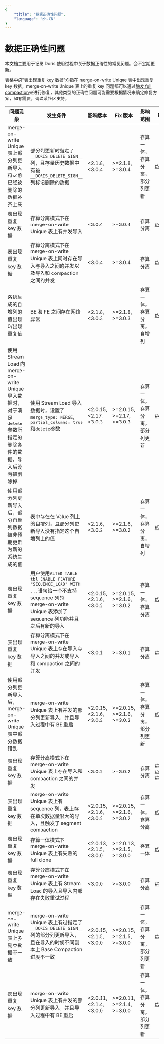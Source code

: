 ```yaml
---
{
    "title": "数据正确性问题",
    "language": "zh-CN"
}
---
```


<!--
Licensed to the Apache Software Foundation (ASF) under one
or more contributor license agreements.  See the NOTICE file
distributed with this work for additional information
regarding copyright ownership.  The ASF licenses this file
to you under the Apache License, Version 2.0 (the
"License"); you may not use this file except in compliance
with the License.  You may obtain a copy of the License at

  http://www.apache.org/licenses/LICENSE-2.0

Unless required by applicable law or agreed to in writing,
software distributed under the License is distributed on an
"AS IS" BASIS, WITHOUT WARRANTIES OR CONDITIONS OF ANY
KIND, either express or implied.  See the License for the
specific language governing permissions and limitations
under the License.
-->

# 数据正确性问题

本文档主要用于记录 Doris 使用过程中关于数据正确性的常见问题。会不定期更新。

表格中的“表出现重复 key 数据”均指在 merge-on-write Unique 表中出现重复 key 数据。merge-on-write Unique 表上的重复 key 问题都可以通过[触发 full compaction](../admin-manual/trouble-shooting/repairing-data)来进行修复，其他类型的正确性问题可能需要根据情况来确定修复方案，如有需要，请联系社区支持。

|问题现象 | 发生条件 | 影响版本|Fix 版本 | 影响范围|Fix PR|
|---|---|---|---|---|---|
|merge-on-write Unique 表上部分列更新导入将之前已经被删除的数据补齐上来 | 部分列更新时指定了`__DORIS_DELETE_SIGN__`列，且存量历史数据中有被`__DORIS_DELETE_SIGN__`列标记删除的数据|<2.1.8, <3.0.4|>=2.1.8, >=3.0.4|存算一体，存算分离，部分列更新|[#46194](https://github.com/apache/doris/pull/46194)|
|表出现重复 key 数据 | 存算分离模式下在 merge-on-write Unique 表上有并发导入|<3.0.4|>=3.0.4|存算分离|[#46039](https://github.com/apache/doris/pull/46039)|
|表出现重复 key 数据 | 存算分离模式下在 merge-on-write Unique 表上同时存在导入与导入之间的并发以及导入和 compaction 之间的并发|<3.0.4|>=3.0.4|存算分离|[#44975](https://github.com/apache/doris/pull/44975)|
|系统生成的自增列的值出现 0/出现重复值 | BE 和 FE 之间存在网络异常 |<2.1.8, <3.0.3|>=2.1.8, >=3.0.3|存算一体，存算分离，自增列|[#43774](https://github.com/apache/doris/pull/43774)|
|使用 Stream Load 向 merge-on-write Unique 导入数据时，对于满足`delete`参数所指定的删除条件的数据，导入后没有被删除掉 | 使用 Stream Load 导入数据时，设置了`merge_type: MERGE`, `partial_columns: true`和`delete`参数|<2.0.15, <2.17, <3.0.3|>=2.0.15, >=2.17, >=3.0.3|存算一体，存算分离，部分列更新|[#40730](https://github.com/apache/doris/pull/40730)|
|使用部分列更新导入后，部分自增列数据被非预期更新为新的系统生成的值 | 表中存在在 Value 列上的自增列，且部分列更新导入没有指定这个自增列上的值|<2.1.6, <3.0.2|>=2.1.6, >=3.0.2|存算一体，存算分离，自增列|[#39996](https://github.com/apache/doris/pull/39996)|
|表出现重复 key 数据 | 用户使用`ALTER TABLE tbl ENABLE FEATURE "SEQUENCE_LOAD" WITH ...`语句给一个不支持 sequence 列的 merge-on-write Unique 表添加了 sequence 列功能并且之后有新的导入|<2.0.15, <2.1.6, <3.0.2|>=2.0.15, >=2.1.6, >=3.0.2|存算一体，存算分离|[#39958](https://github.com/apache/doris/pull/39958)|
|表出现重复 key 数据 | 存算分离模式下在 merge-on-write Unique 表上存在导入与导入之间的并发或导入和 compaction 之间的并发|<3.0.1|>=3.0.1|存算分离|[#39018](https://github.com/apache/doris/pull/39018)|
|使用部分列更新导入后，merge-on-write Unique 表中部分数据错乱|merge-on-write Unique 表上有并发的部分列更新导入，并且导入过程中有 BE 重启|<2.0.15, <2.1.6, <3.0.2|>=2.0.15, >=2.1.6, >=3.0.2|存算一体，存算分离，部分列更新|[#38331](https://github.com/apache/doris/pull/38331)|
|表出现重复 key 数据 | 存算分离模式下在 merge-on-write Unique 表上存在导入和 compaction 之间的并发|<3.0.2|>=3.0.2|存算分离|[#37670](https://github.com/apache/doris/pull/37670), [#41309](https://github.com/apache/doris/pull/41309), [#39791](https://github.com/apache/doris/pull/39791)|
|表出现重复 key 数据|merge-on-write Unique 表上有 sequence 列，表上存在单次数据量很大的导入，且触发了 segment compaction|<2.0.15, <2.1.6, <3.0.2|>=2.0.15, >=2.1.6, >=3.0.2|存算一体，存算分离|[#38369](https://github.com/apache/doris/pull/38369)|
|表出现重复 key 数据 | 存算一体模式下 merge-on-write Unique 表上有失败的 full clone|<2.0.13, <2.1.5, <3.0.0|>=2.0.13, >=2.1.5, >=3.0.0|存算一体|[#37001](https://github.com/apache/doris/pull/37001)|
|表出现重复 key 数据 | 存算分离模式下在 merge-on-write Unique 表上有 Stream Load 的导入且导入内部存在失败重试过程|<3.0.0|>=3.0.0|存算分离|[#36670](https://github.com/apache/doris/pull/36670)|
|merge-on-write Unique 表上多副本数据不一致|merge-on-write Unique 表上有过指定了`__DORIS_DELETE_SIGN__`列的部分列更新导入，且在导入的时候不同副本上 Base Compaction 进度不一致|<2.0.15, <2.1.5, <3.0.0|>=2.0.15, >=2.1.5, >=3.0.0|存算一体，存算分离，部分列更新|[#36210](https://github.com/apache/doris/pull/36210)|
|表出现重复 key 数据|merge-on-write Unique 表上有并发的部分列更新导入，并且导入过程中有 BE 重启|<2.0.11, <2.1.4, <3.0.0|>=2.0.11, >=2.1.4, >=3.0.0|存算一体，存算分离，部分列更新|[#35739](https://github.com/apache/doris/pull/35739)|


